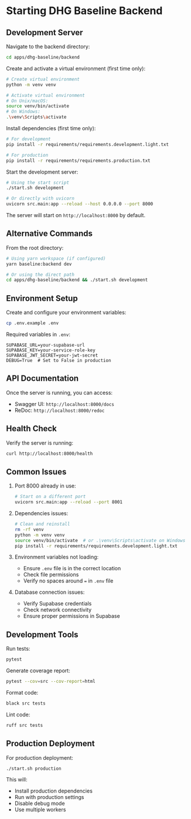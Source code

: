 # Starting DHG Baseline Backend

## Development Server

Navigate to the backend directory:
```bash
cd apps/dhg-baseline/backend
```

Create and activate a virtual environment (first time only):
```bash
# Create virtual environment
python -m venv venv

# Activate virtual environment
# On Unix/macOS:
source venv/bin/activate
# On Windows:
.\venv\Scripts\activate
```

Install dependencies (first time only):
```bash
# For development
pip install -r requirements/requirements.development.light.txt

# For production
pip install -r requirements/requirements.production.txt
```

Start the development server:
```bash
# Using the start script
./start.sh development

# Or directly with uvicorn
uvicorn src.main:app --reload --host 0.0.0.0 --port 8000
```

The server will start on `http://localhost:8000` by default.

## Alternative Commands

From the root directory:
```bash
# Using yarn workspace (if configured)
yarn baseline:backend dev

# Or using the direct path
cd apps/dhg-baseline/backend && ./start.sh development
```

## Environment Setup

Create and configure your environment variables:
```bash
cp .env.example .env
```

Required variables in `.env`:
```
SUPABASE_URL=your-supabase-url
SUPABASE_KEY=your-service-role-key
SUPABASE_JWT_SECRET=your-jwt-secret
DEBUG=True  # Set to False in production
```

## API Documentation

Once the server is running, you can access:
- Swagger UI: `http://localhost:8000/docs`
- ReDoc: `http://localhost:8000/redoc`

## Health Check

Verify the server is running:
```bash
curl http://localhost:8000/health
```

## Common Issues

1. Port 8000 already in use:
   ```bash
   # Start on a different port
   uvicorn src.main:app --reload --port 8001
   ```

2. Dependencies issues:
   ```bash
   # Clean and reinstall
   rm -rf venv
   python -m venv venv
   source venv/bin/activate  # or .\venv\Scripts\activate on Windows
   pip install -r requirements/requirements.development.light.txt
   ```

3. Environment variables not loading:
   - Ensure `.env` file is in the correct location
   - Check file permissions
   - Verify no spaces around `=` in `.env` file

4. Database connection issues:
   - Verify Supabase credentials
   - Check network connectivity
   - Ensure proper permissions in Supabase

## Development Tools

Run tests:
```bash
pytest
```

Generate coverage report:
```bash
pytest --cov=src --cov-report=html
```

Format code:
```bash
black src tests
```

Lint code:
```bash
ruff src tests
```

## Production Deployment

For production deployment:
```bash
./start.sh production
```

This will:
- Install production dependencies
- Run with production settings
- Disable debug mode
- Use multiple workers
